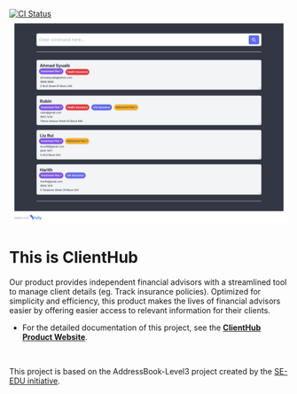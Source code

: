 [![CI Status](https://github.com/se-edu/addressbook-level3/workflows/Java%20CI/badge.svg)](https://github.com/AY2425S1-CS2103T-F10-1/tp/actions)![Ui](docs/images/Ui.png)

# This is **ClientHub**<br>
  Our product provides independent financial advisors with a streamlined tool to manage client details 
  (eg. Track insurance policies). Optimized for simplicity and efficiency, 
  this product makes the lives of financial advisors easier by offering easier access to 
  relevant information for their clients. <br>


* For the detailed documentation of this project, see the **[ClientHub Product Website](https://ay2425s1-cs2103t-f10-1.github.io/tp/)**.
<br>

This project is based on the AddressBook-Level3 project created by the [SE-EDU initiative](https://se-education.org).
